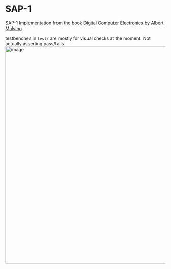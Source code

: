# SAP-1

SAP-1 Implementation from the book [Digital Computer Electronics by Albert Malvino](https://www.amazon.com/Digital-Computer-Electronics-Albert-Malvino/dp/0028005945)

testbenches in `test/` are mostly for visual checks at the moment. Not actually asserting pass/fails. 
<img width="683" alt="image" src="https://user-images.githubusercontent.com/742516/221394647-07533ea6-8bb9-4f05-bef1-ca605313cdb2.png">
